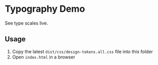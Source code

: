 # Typography Demo

See type scales live.

## Usage

1. Copy the latest `dist/css/design-tokens.all.css` file into this folder
2. Open `index.html` in a browser
